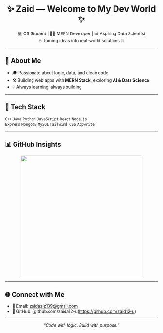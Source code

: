 <h1 align="center">✨ Zaid — Welcome to My Dev World ✨</h1>

<p align="center">
  💻 CS Student | 👨‍💻 MERN Developer | 📊 Aspiring Data Scientist <br/>
  🔥 Turning ideas into real-world solutions 💥
</p>

---

## 🧠 About Me

- 🎓 Passionate about logic, data, and clean code  
- 🛠️ Building web apps with **MERN Stack**, exploring **AI & Data Science**  
- 💡 Always learning, always building

---

## 🚀 Tech Stack

`C++` `Java` `Python` `JavaScript` `React` `Node.js`  
`Express` `MongoDB` `MySQL` `Tailwind CSS` `Appwrite`

---

## 📊 GitHub Insights

<p align="center">
  <img src="https://github-readme-stats.vercel.app/api?username=zaidaziz&show_icons=true&theme=tokyonight" width="400"/>
</p>

---

## 🌐 Connect with Me

- 📧 Email: [zaidaziz139@gmail.com](mailto:zaidaziz139@gmail.com)
- 🧠 GitHub: [github.com/zaida12-u(https://github.com/zaid12-u)

---

<p align="center"><i>“Code with logic. Build with purpose.”</i></p>
